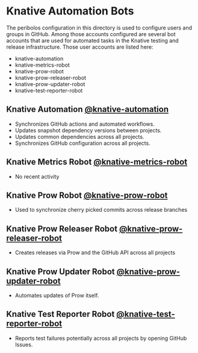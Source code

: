 # Knative Automation Bots

The peribolos configuration in this directory is used to configure users and groups in GitHub.
Among those accounts configured are several bot accounts that are used for automated tasks
in the Knative testing and release infrastructure. Those user accounts are listed here:

- knative-automation
- knative-metrics-robot
- knative-prow-robot
- knative-prow-releaser-robot
- knative-prow-updater-robot
- knative-test-reporter-robot

## Knative Automation [@knative-automation](https://github.com/knative-automation)

- Synchronizes GitHub actions and automated workflows.
- Updates snapshot dependency versions between projects.
- Updates common dependencies across all projects.
- Synchronizes GitHub configuration across all projects.

## Knative Metrics Robot [@knative-metrics-robot](https://github.com/knative-metrics-robot)

- No recent activity

## Knative Prow Robot [@knative-prow-robot](https://github.com/knative-prow-robot)

- Used to synchronize cherry picked commits across release branches

## Knative Prow Releaser Robot [@knative-prow-releaser-robot](https://github.com/knative-prow-releaser-robot)

- Creates releases via Prow and the GitHub API across all projects

## Knative Prow Updater Robot [@knative-prow-updater-robot](https://github.com/knative-prow-updater-robot)

- Automates updates of Prow itself.

## Knative Test Reporter Robot [@knative-test-reporter-robot](https://github.com/knative-test-reporter-robot)

- Reports test failures potentially across all projects by opening GitHub Issues. 

